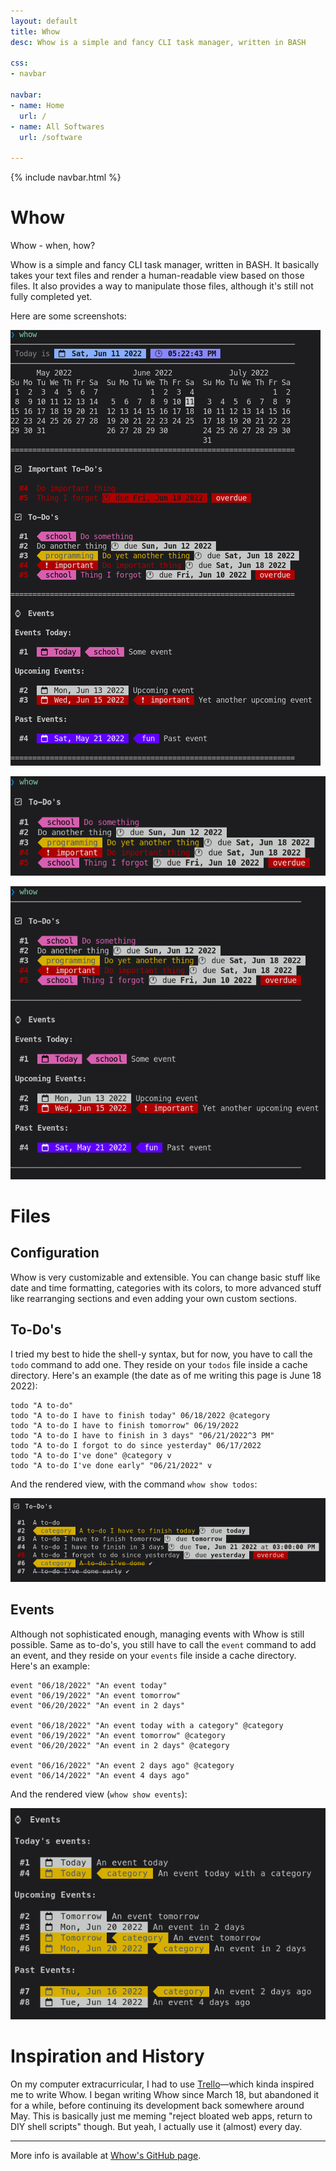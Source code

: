 ```yaml
---
layout: default
title: Whow
desc: Whow is a simple and fancy CLI task manager, written in BASH

css:
- navbar

navbar:
- name: Home
  url: /
- name: All Softwares
  url: /software

---
```


{% include navbar.html %}

# Whow

Whow - when, how?

Whow is a simple and fancy CLI task manager, written in BASH. It basically takes your text files and render a human-readable view based on those files. It also provides a way to manipulate those files, although it's still not fully completed yet.

Here are some screenshots:

![Whow 1](img/1.png)

![Whow 2](img/2.png)

![Whow 3](img/3.png)

# Files

## Configuration

Whow is very customizable and extensible. You can change basic stuff like date and time formatting, categories with its colors, to more advanced stuff like rearranging sections and even adding your own custom sections.

## To-Do's

I tried my best to hide the shell-y syntax, but for now, you have to call the `todo` command to add one. They reside on your `todos` file inside a cache directory. Here's an example (the date as of me writing this page is June 18 2022):

```
todo "A to-do"
todo "A to-do I have to finish today" 06/18/2022 @category
todo "A to-do I have to finish tomorrow" 06/19/2022
todo "A to-do I have to finish in 3 days" "06/21/2022^3 PM"
todo "A to-do I forgot to do since yesterday" 06/17/2022
todo "A to-do I've done" @category v
todo "A to-do I've done early" "06/21/2022" v
```

And the rendered view, with the command `whow show todos`:

![Rendered to-do's](img/todos.png)

## Events

Although not sophisticated enough, managing events with Whow is still possible. Same as to-do's, you still have to call the `event` command to add an event, and they reside on your `events` file inside a cache directory. Here's an example:

```
event "06/18/2022" "An event today"
event "06/19/2022" "An event tomorrow"
event "06/20/2022" "An event in 2 days"

event "06/18/2022" "An event today with a category" @category
event "06/19/2022" "An event tomorrow" @category
event "06/20/2022" "An event in 2 days" @category

event "06/16/2022" "An event 2 days ago" @category
event "06/14/2022" "An event 4 days ago"
```

And the rendered view (`whow show events`):

![Rendered events](img/events.png)


# Inspiration and History

On my computer extracurricular, I had to use [Trello](https://trello.com/)—which kinda inspired me to write Whow. I began writing Whow since March 18, but abandoned it for a while, before continuing its development back somewhere around May. This is basically just me meming "reject bloated web apps, return to DIY shell scripts" though. But yeah, I actually use it (almost) every day.

----

More info is available at [Whow's GitHub page](https://github.com/DaringCuteSeal/whow/).

